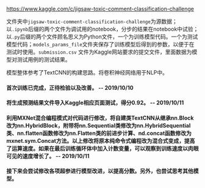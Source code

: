 https://www.kaggle.com/c/jigsaw-toxic-comment-classification-challenge

文件夹中`jigsaw-toxic-comment-classification-challenge`为源数据；以`.ipynb`后缀的两个文件为调试用的notebook，分步的结果在notebook中试验；以`.py`后缀的两个文件顾名思义为Python文件，一个为训练模型代码。一个为测试模型代码；`models_params_file`文件夹保存了训练模型后得到的参数，以便于在测试时使用。`submission.csv` 文件为Kaggle网站要求的提交文件，里面数据为模型对测试用例的测试结果。

模型整体参考了TextCNN的构建思路。将卷积神经网络用于NLP中。
#### 首次训练已完成，正待检验以及改善。 -- 2019/10/10
#### 将生成预测结果文件导入Kaggle相应页面测试，得分0.92。 -- 2019/10/11
#### 利用MXNet混合编程模式对代码进行修改，将自建类TextCNN从继承nn.Block改为nn.HybridBlock，附带将nn.Sequential类修改为nn.HybridSequential类、nn.flatten函数修改为nn.Flatten类的前进步计算、nd.concat函数修改为mxnet.sym.Concat方法。以上修改将原本纯命令式编程改为混合式变成，提高了运算速度。如果在最后训练循环体中加入计数变量，可以观察到训练速度以肉眼可见的速度增长了。 -- 2019/10/11
#### 接下来会尝试修改各项超参进行模型改进，以提高分数。另外，也尝试思考其他模型。
